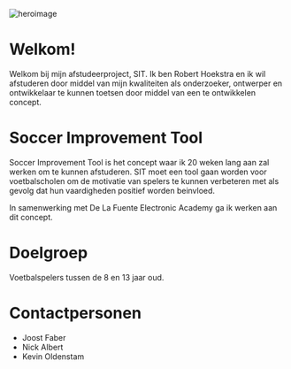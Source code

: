 ![heroimage](https://user-images.githubusercontent.com/45421908/119499125-af485880-bd66-11eb-82b3-dd43b30269aa.jpg)

# Welkom!
Welkom bij mijn afstudeerproject, SIT. Ik ben Robert Hoekstra en ik wil afstuderen door middel van mijn kwaliteiten als onderzoeker, ontwerper en ontwikkelaar te kunnen toetsen door middel van een te ontwikkelen concept.

# Soccer Improvement Tool
Soccer Improvement Tool is het concept waar ik 20 weken lang aan zal werken om te kunnen afstuderen. SIT moet een tool gaan worden voor voetbalscholen om de motivatie van spelers te kunnen verbeteren met als gevolg dat hun vaardigheden positief worden beinvloed.

In samenwerking met De La Fuente Electronic Academy ga ik werken aan dit concept.

# Doelgroep
Voetbalspelers tussen de 8 en 13 jaar oud.

# Contactpersonen
  - Joost Faber
  - Nick Albert
  - Kevin Oldenstam
